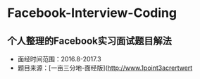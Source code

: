 # Facebook-Interview-Coding

## 个人整理的Facebook实习面试题目解法

- 面经时间范围：2016.8-2017.3
- 题目来源：[一亩三分地-面经版](http://www.1point3acrertwert


